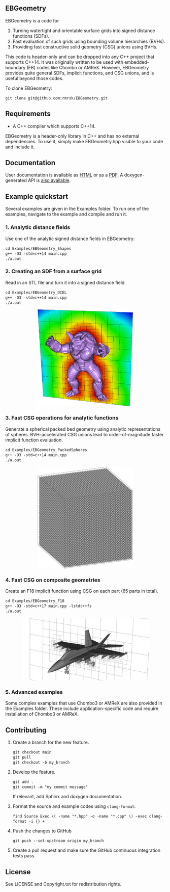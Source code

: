 ## EBGeometry

EBGeometry is a code for

1. Turning watertight and orientable surface grids into signed distance functions (SDFs).
2. Fast evaluation of such grids using bounding volume hierarchies (BVHs).
3. Providing fast constructive solid geometry (CSG) unions using BVHs. 

This code is header-only and can be dropped into any C++ project that supports C++14.
It was originally written to be used with embedded-boundary (EB) codes like Chombo or AMReX.
However, EBGeometry provides quite general SDFs, implicit functions, and CSG unions, and is useful beyond those codes. 

To clone EBGeometry:

    git clone git@github.com:rmrsk/EBGeometry.git

## Requirements

* A C++ compiler which supports C++14.

EBGeometry is a header-only library in C++ and has no external dependencies.
To use it, simply make EBGeometry.hpp visible to your code and include it.

## Documentation

User documentation is available as [HTML](https://rmrsk.github.io/EBGeometry/) or as a [PDF](https://github.com/rmrsk/EBGeometry/raw/gh-pages/ebgeometry.pdf).
A doxygen-generated API is [also available](https://rmrsk.github.io/EBGeometry/doxygen/html/index.html).

## Example quickstart

Several examples are given in the Examples folder.
To run one of the examples, navigate to the example and compile and run it.

### 1. Analytic distance fields

Use one of the analytic signed distance fields in EBGeometry:

```
cd Examples/EBGeometry_Shapes
g++ -O3 -std=c++14 main.cpp
./a.out
```

### 2. Creating an SDF from a surface grid

Read in an STL file and turn it into a signed distance field. 

```
cd Examples/EBGeometry_DCEL
g++ -O3 -std=c++14 main.cpp
./a.out
```

<p align="center">
   <img src="Docs/Sphinx/source/_static/example_dcel.png" width="300" alt="Signed distance field from Armadillo geometry"/>
</p>   

### 3. Fast CSG operations for analytic functions

Generate a spherical packed bed geometry using analytic representations of spheres.
BVH-accelerated CSG unions lead to order-of-magnitude faster implicit function evaluation.
```
cd Examples/EBGeometry_PackedSpheres
g++ -O3 -std=c++14 main.cpp
./a.out
```

<p align="center">
   <img src="Docs/Sphinx/source/_static/example_spheres.png" width="300" alt="Packed bed geometry"/>
</p>   	   

### 4. Fast CSG on composite geometries

Create an F18 implicit function using CSG on each part (65 parts in total).

```
cd Examples/EBGeometry_F18
g++ -O3 -std=c++17 main.cpp -lstdc++fs
./a.out
```

<p align="center">
   <img src="Docs/Sphinx/source/_static/example_f18.png" width="400" alt="F18 composite geomery"/>
</p>   	

### 5. Advanced examples

Some complex examples that use Chombo3 or AMReX are also provided in the Examples folder.
These include application-specific code and require installation of Chombo3 or AMReX.

## Contributing

1. Create a branch for the new feature.

   ```
   git checkout main
   git pull
   git checkout -b my_branch
   ```
   
2. Develop the feature.

   ```
   git add .
   git commit -m "my commit message"
   ```

   If relevant, add Sphinx and doxygen documentation. 


3. Format the source and example codes using ```clang-format```:

   ```
   find Source Exec \( -name "*.hpp" -o -name "*.cpp" \) -exec clang-format -i {} +
   ```

4. Push the changes to GitHub

   ```
   git push --set-upstream origin my_branch
   ```
   
5. Create a pull request and make sure the GitHub continuous integration tests pass.

License
-------

See LICENSE and Copyright.txt for redistribution rights. 

